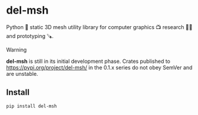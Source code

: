 # del-msh

Python 🐍 static 3D mesh utility library for computer graphics 📺 research 🧑‍🔬 and prototyping 🪚.

> [!WARNING]
> **del-msh** is still in its initial development phase. Crates published to https://pypi.org/project/del-msh/ in the 0.1.x series do not obey SemVer and are unstable.

## Install 

```shell
pip install del-msh
```

